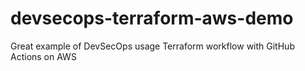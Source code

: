 # devsecops-terraform-aws-demo
Great example of DevSecOps usage Terraform workflow with GitHub Actions on AWS
